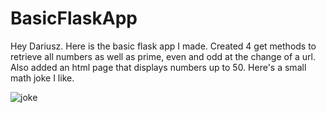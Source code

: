 # BasicFlaskApp

Hey Dariusz. 
Here is the basic flask app I made. Created 4 get methods to retrieve all numbers as well as prime, even and odd at the change of a url.
Also added an html page that displays numbers up to 50.
Here's a small math joke I like.

![joke](https://user-images.githubusercontent.com/31784252/117561173-6dc76600-b062-11eb-91a3-d257d238d625.jpeg)


